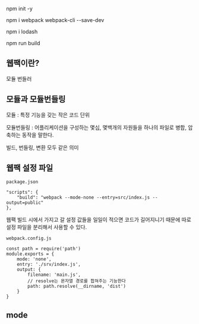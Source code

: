 npm init -y

npm i webpack webpack-cli --save-dev

npm i lodash

npm run build


## 웹팩이란?
모듈 번들러

## 모듈과 모듈번들링
모듈 : 특정 기능을 갖는 작은 코드 단위

모듈번들링 : 어플리케이션을 구성하는 몇십, 몇백개의 자원들을 하나의 파일로 병합, 압축하는 동작을 말한다.

빌드, 번들링, 변환 모두 같은 의미

## 웹팩 설정 파일


    package.json

    "scripts": {
        "build": "webpack --mode-none --entry=src/index.js --output=public"
    },

웹팩 빌드 시에서 가지고 갈 설정 값들을 일일이 적으면 코드가 길어지니기 때문에 따로 설정 파일을 분리해서 사용할 수 있다.


    webpack.config.js

    const path = require('path')
    module.exports = {
        mode: 'none',
        entry: './srv/index.js',
        output: {
            filename: 'main.js',
            // resolve는 몬자열 경로를 합쳐주는 기능한다
            path: path.resolve(__dirname, 'dist')
        }
    }

## mode